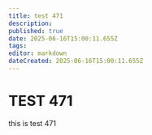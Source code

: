```yaml
---
title: test 471
description: 
published: true
date: 2025-06-16T15:00:11.655Z
tags: 
editor: markdown
dateCreated: 2025-06-16T15:00:11.655Z
---
```


# TEST 471
this is test 471
